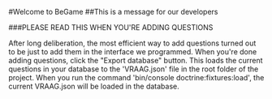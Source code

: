 #Welcome to BeGame
##This is a message for our developers


###PLEASE READ THIS WHEN YOU'RE ADDING QUESTIONS


After long deliberation, the most efficient way to add questions turned out to be just to add them in the interface we programmed. When you're done adding questions, click the "Export database" button. This loads the current questions in your database to the 'VRAAG.json' file in the root folder of the project. 
When you run the command 'bin/console doctrine:fixtures:load', the current VRAAG.json will be loaded in the database. 
